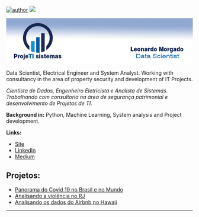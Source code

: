 [![author](https://img.shields.io/badge/author-leovilor-red.svg)](https://www.linkedin.com/in/leovilor)
[![](https://img.shields.io/badge/python-3.7+-blue.svg)](https://www.python.org/downloads/release/python-365/)

<p align="center">
  <img src="banner_portfolioDS.png" >
</p>

Data Scientist, Electrical Engineer and System Analyst. Working with consultancy in the area of property security and development of IT Projects.

*Cientista de Dados, Engenheiro Eletricista e Analista de Sistemas. Trabalhando com consultoria na área de segurança patrimonial e desenvolvimento de Projetos de TI.*

**Background in:** Python, Machine Learning, System analysis and Project development.

**Links:**
* [Site](http://projetisistemas.com.br)
* [LinkedIn](https://www.linkedin.com/in/leovilor)
* [Medium](https://medium.com/@leonardovilor)

## Projetos:

* [Panorama do Covid 19 no Brasil e no Mundo](https://github.com/leovilor/portfolio_data_science/blob/master/Panorama_do_COVID_19_no_Brasil.ipynb)
* [Analisando a violência no RJ](https://github.com/leovilor/portfolio_data_science/blob/master/Analisando_a_Viol%C3%AAncia_no_Rio_de_Janeiro.ipynb)
* [Analisando os dados do Airbnb no Hawaii](https://github.com/leovilor/portfolio_data_science/blob/master/Analisando_os_Dados_do_Airbnb_(Hawaii).ipynb)
---


